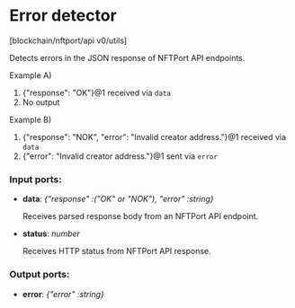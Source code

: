 # Error detector

[blockchain/nftport/api v0/utils]

Detects errors in the JSON response of NFTPort API endpoints.

Example A)
1. {"response": "OK"}@1 received via `data`
2. No output

Example B)
1. {"response": "NOK", "error": "Invalid creator address."}@1 received via `data`
2. {"error": "Invalid creator address."}@1 sent via `error`

### Input ports:

* __data__: _{"response" :("OK" or "NOK"), "error" :string}_

    Receives parsed response body from an NFTPort API endpoint.



* __status__: _number_

    Receives HTTP status from NFTPort API response.



### Output ports:

* __error__: _{"error" :string}_



